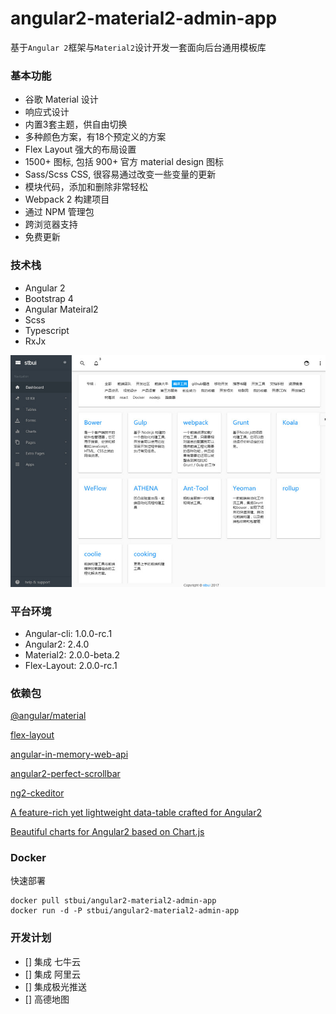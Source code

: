# angular2-material2-admin-app

基于`Angular 2`框架与`Material2`设计开发一套面向后台通用模板库

### 基本功能
- 谷歌 Material 设计
- 响应式设计
- 内置3套主题，供自由切换
- 多种颜色方案，有18个预定义的方案
- Flex Layout 强大的布局设置
- 1500+ 图标, 包括 900+ 官方 material design 图标
- Sass/Scss CSS, 很容易通过改变一些变量的更新
- 模块代码，添加和删除非常轻松
- Webpack 2 构建项目
- 通过 NPM 管理包
- 跨浏览器支持
- 免费更新

### 技术栈
- Angular 2
- Bootstrap 4
- Angular Mateiral2
- Scss
- Typescript
- RxJx


![demo image](src/assets/images-demo/2017-04-07_202402.jpg)

### 平台环境

* Angular-cli:    1.0.0-rc.1
* Angular2:       2.4.0
* Material2:      2.0.0-beta.2
* Flex-Layout:    2.0.0-rc.1
 

### 依赖包

[@angular/material](https://github.com/angular/material2)

[flex-layout](https://github.com/angular/flex-layout)

[angular-in-memory-web-api](https://github.com/angular/in-memory-web-api)

[angular2-perfect-scrollbar](https://www.npmjs.com/package/angular2-perfect-scrollbar)

[ng2-ckeditor](https://github.com/chymz/ng2-ckeditor)

[A feature-rich yet lightweight data-table crafted for Angular2](https://github.com/swimlane/angular2-data-table)

[Beautiful charts for Angular2 based on Chart.js](https://github.com/valor-software/ng2-charts)


### Docker

快速部署

```
docker pull stbui/angular2-material2-admin-app
docker run -d -P stbui/angular2-material2-admin-app
```

### 开发计划

- [] 集成 七牛云
- [] 集成 阿里云
- [] 集成极光推送
- [] 高德地图
